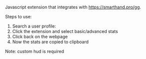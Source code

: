 Javascript extension that integrates with https://smarthand.pro/gg.

Steps to use:
1. Search a user profile:
2. Click the extension and select basic/advanced stats
3. Click back on the webpage
4. Now the stats are copied to clipboard

Note: custom hud is required
